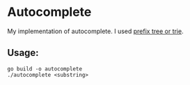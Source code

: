 # Autocomplete

My implementation of autocomplete. I used [prefix tree or trie](https://en.wikipedia.org/wiki/Trie#:~:text=In%20computer%20science%2C%20a%20trie,key%2C%20but%20by%20individual%20characters.).

## Usage:
```console
go build -o autocomplete
./autocomplete <substring>
```
